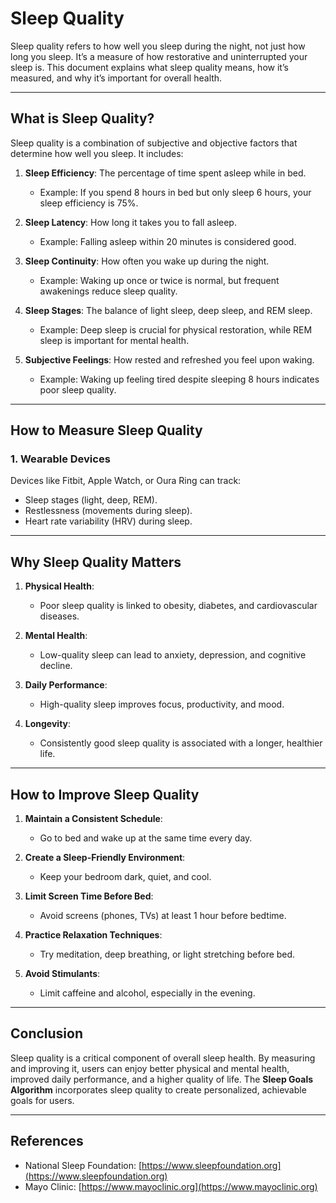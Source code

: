 
# Sleep Quality

Sleep quality refers to how well you sleep during the night, not just how long you sleep. It’s a measure of how restorative and uninterrupted your sleep is. This document explains what sleep quality means, how it’s measured, and why it’s important for overall health.

---

## **What is Sleep Quality?**

Sleep quality is a combination of subjective and objective factors that determine how well you sleep. It includes:

1. **Sleep Efficiency**: The percentage of time spent asleep while in bed.
   - Example: If you spend 8 hours in bed but only sleep 6 hours, your sleep efficiency is 75%.

2. **Sleep Latency**: How long it takes you to fall asleep.
   - Example: Falling asleep within 20 minutes is considered good.

3. **Sleep Continuity**: How often you wake up during the night.
   - Example: Waking up once or twice is normal, but frequent awakenings reduce sleep quality.

4. **Sleep Stages**: The balance of light sleep, deep sleep, and REM sleep.
   - Example: Deep sleep is crucial for physical restoration, while REM sleep is important for mental health.

5. **Subjective Feelings**: How rested and refreshed you feel upon waking.
   - Example: Waking up feeling tired despite sleeping 8 hours indicates poor sleep quality.

---

## **How to Measure Sleep Quality**

### **1. Wearable Devices**
Devices like Fitbit, Apple Watch, or Oura Ring can track:
- Sleep stages (light, deep, REM).
- Restlessness (movements during sleep).
- Heart rate variability (HRV) during sleep.

---

## **Why Sleep Quality Matters**

1. **Physical Health**:
   - Poor sleep quality is linked to obesity, diabetes, and cardiovascular diseases.

2. **Mental Health**:
   - Low-quality sleep can lead to anxiety, depression, and cognitive decline.

3. **Daily Performance**:
   - High-quality sleep improves focus, productivity, and mood.

4. **Longevity**:
   - Consistently good sleep quality is associated with a longer, healthier life.

---

## **How to Improve Sleep Quality**

1. **Maintain a Consistent Schedule**:
   - Go to bed and wake up at the same time every day.

2. **Create a Sleep-Friendly Environment**:
   - Keep your bedroom dark, quiet, and cool.

3. **Limit Screen Time Before Bed**:
   - Avoid screens (phones, TVs) at least 1 hour before bedtime.

4. **Practice Relaxation Techniques**:
   - Try meditation, deep breathing, or light stretching before bed.

5. **Avoid Stimulants**:
   - Limit caffeine and alcohol, especially in the evening.

---

## **Conclusion**

Sleep quality is a critical component of overall sleep health. By measuring and improving it, users can enjoy better physical and mental health, improved daily performance, and a higher quality of life. The **Sleep Goals Algorithm** incorporates sleep quality to create personalized, achievable goals for users.

---

## **References**
- National Sleep Foundation: [https://www.sleepfoundation.org](https://www.sleepfoundation.org)
- Mayo Clinic: [https://www.mayoclinic.org](https://www.mayoclinic.org)